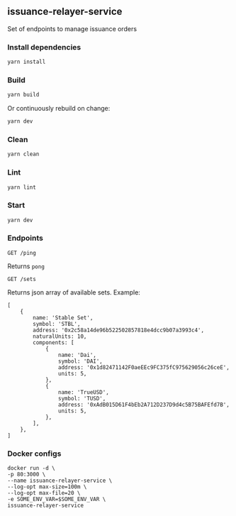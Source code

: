 ## issuance-relayer-service

Set of endpoints to manage issuance orders

### Install dependencies

```bash
yarn install
```

### Build

```bash
yarn build
```

Or continuously rebuild on change:

```bash
yarn dev
```

### Clean

```bash
yarn clean
```

### Lint

```bash
yarn lint
```

### Start

```bash
yarn dev
```

### Endpoints

`GET /ping`

Returns `pong`

`GET /sets`

Returns json array of available sets. Example:

```
[
    {
        name: 'Stable Set',
        symbol: 'STBL',
        address: '0x2c58a14de96b522502857818e4dcc9b07a3993c4',
        naturalUnits: 10,
        components: [
            {
                name: 'Dai',
                symbol: 'DAI',
                address: '0x1d82471142F0aeEEc9FC375fC975629056c26ceE',
                units: 5,
            },
            {
                name: 'TrueUSD',
                symbol: 'TUSD',
                address: '0xAdB015D61F4bEb2A712D237D9d4c5B75BAFEfd7B',
                units: 5,
            },
        ],
    },
]
```

### Docker configs

```
docker run -d \
-p 80:3000 \
--name issuance-relayer-service \
--log-opt max-size=100m \
--log-opt max-file=20 \
-e SOME_ENV_VAR=$SOME_ENV_VAR \
issuance-relayer-service
```
